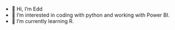 - 👋 Hi, I’m Edd
- 👀 I’m interested in coding with python and working with Power BI.
- 🌱 I’m currently learning R.


<!---
Eddk66/Eddk66 is a ✨ special ✨ repository because its `README.md` (this file) appears on your GitHub profile.
You can click the Preview link to take a look at your changes.
--->
